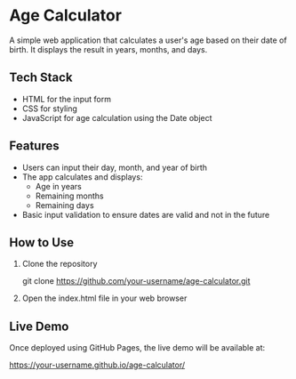 # Age Calculator

A simple web application that calculates a user's age based on their date of birth. It displays the result in years, months, and days.

## Tech Stack

- HTML for the input form
- CSS for styling
- JavaScript for age calculation using the Date object

## Features

- Users can input their day, month, and year of birth
- The app calculates and displays:
  - Age in years
  - Remaining months
  - Remaining days
- Basic input validation to ensure dates are valid and not in the future

## How to Use

1. Clone the repository

   git clone https://github.com/your-username/age-calculator.git

2. Open the index.html file in your web browser

## Live Demo

Once deployed using GitHub Pages, the live demo will be available at:

https://your-username.github.io/age-calculator/

